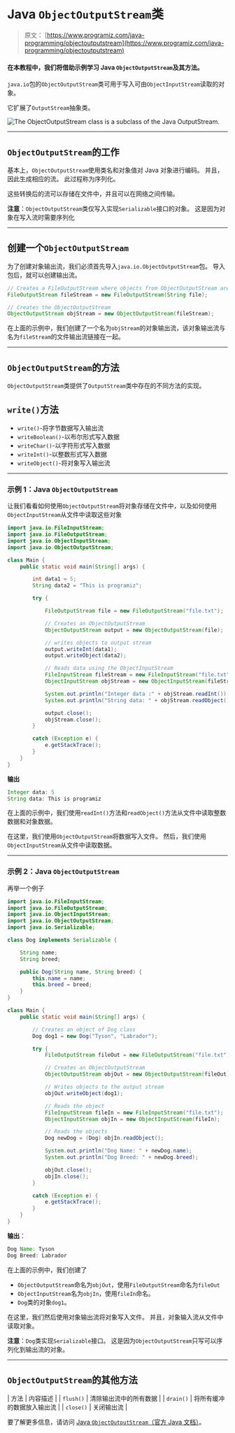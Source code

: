 # Java `ObjectOutputStream`类

> 原文： [https://www.programiz.com/java-programming/objectoutputstream](https://www.programiz.com/java-programming/objectoutputstream)

#### 在本教程中，我们将借助示例学习 Java `ObjectOutputStream`及其方法。

`java.io`包的`ObjectOutputStream`类可用于写入可由`ObjectInputStream`读取的对象。

它扩展了`OutputStream`抽象类。

![The ObjectOutputStream class is a subclass of the Java OutputStream.](img/d1e43b230dc653ee7b66e1e636e18cee.png "Java ObjectOutputStream Class")

* * *

## `ObjectOutputStream`的工作

基本上，`ObjectOutputStream`使用类名和对象值对 Java 对象进行编码。 并且，因此生成相应的流。 此过程称为序列化。

这些转换后的流可以存储在文件中，并且可以在网络之间传输。

**注意**：`ObjectOutputStream`类仅写入实现`Serializable`接口的对象。 这是因为对象在写入流时需要序列化

* * *

## 创建一个`ObjectOutputStream`

为了创建对象输出流，我们必须首先导入`java.io.ObjectOutputStream`包。 导入包后，就可以创建输出流。

```java
// Creates a FileOutputStream where objects from ObjectOutputStream are written
FileOutputStream fileStream = new FileOutputStream(String file);

// Creates the ObjectOutputStream
ObjectOutputStream objStream = new ObjectOutputStream(fileStream); 
```

在上面的示例中，我们创建了一个名为`objStream`的对象输出流，该对象输出流与名为`fileStream`的文件输出流链接在一起。

* * *

## `ObjectOutputStream`的方法

`ObjectOutputStream`类提供了`OutputStream`类中存在的不同方法的实现。

## `write()`方法

*   `write()`-将字节数据写入输出流
*   `writeBoolean()`-以布尔形式写入数据
*   `writeChar()`-以字符形式写入数据
*   `writeInt()`-以整数形式写入数据
*   `writeObject()`-将对象写入输出流

* * *

### 示例 1：Java `ObjectOutputStream`

让我们看看如何使用`ObjectOutputStream`将对象存储在文件中，以及如何使用`ObjectInputStream`从文件中读取这些对象

```java
import java.io.FileInputStream;
import java.io.FileOutputStream;
import java.io.ObjectInputStream;
import java.io.ObjectOutputStream;

class Main {
    public static void main(String[] args) {

        int data1 = 5;
        String data2 = "This is programiz";

        try {

            FileOutputStream file = new FileOutputStream("file.txt");

            // Creates an ObjectOutputStream
            ObjectOutputStream output = new ObjectOutputStream(file);

            // writes objects to output stream
            output.writeInt(data1);
            output.writeObject(data2);

            // Reads data using the ObjectInputStream
            FileInputStream fileStream = new FileInputStream("file.txt");
            ObjectInputStream objStream = new ObjectInputStream(fileStream);

            System.out.println("Integer data :" + objStream.readInt());
            System.out.println("String data: " + objStream.readObject());

            output.close();
            objStream.close();
        }

        catch (Exception e) {
            e.getStackTrace();
        }
    }
} 
```

**输出**

```java
Integer data: 5
String data: This is programiz 
```

在上面的示例中，我们使用`readInt()`方法和`readObject()`方法从文件中读取整数数据和对象数据。

在这里，我们使用`ObjectOutputStream`将数据写入文件。 然后，我们使用`ObjectInputStream`从文件中读取数据。

* * *

### 示例 2：Java `ObjectOutputStream`

再举一个例子

```java
import java.io.FileInputStream;
import java.io.FileOutputStream;
import java.io.ObjectInputStream;
import java.io.ObjectOutputStream;
import java.io.Serializable;

class Dog implements Serializable {

    String name;
    String breed;

    public Dog(String name, String breed) {
        this.name = name;
        this.breed = breed;
    }
}

class Main {
    public static void main(String[] args) {

        // Creates an object of Dog class
        Dog dog1 = new Dog("Tyson", "Labrador");

        try {
            FileOutputStream fileOut = new FileOutputStream("file.txt");

            // Creates an ObjectOutputStream
            ObjectOutputStream objOut = new ObjectOutputStream(fileOut);

            // Writes objects to the output stream
            objOut.writeObject(dog1);

            // Reads the object
            FileInputStream fileIn = new FileInputStream("file.txt");
            ObjectInputStream objIn = new ObjectInputStream(fileIn);

            // Reads the objects
            Dog newDog = (Dog) objIn.readObject();

            System.out.println("Dog Name: " + newDog.name);
            System.out.println("Dog Breed: " + newDog.breed);

            objOut.close();
            objIn.close();
        }

        catch (Exception e) {
            e.getStackTrace();
        }
    }
} 
```

**输出**：

```java
Dog Name: Tyson
Dog Breed: Labrador 
```

在上面的示例中，我们创建了

*   `ObjectOutputStream`命名为`objOut`，使用`FileOutputStream`命名为`fileOut`
*   `ObjectInputStream`名为`objIn`，使用`fileIn`命名。
*   `Dog`类的对象`dog1`。

在这里，我们然后使用对象输出流将对象写入文件。 并且，对象输入流从文件中读取对象。

**注意**：`Dog`类实现`Serializable`接口。 这是因为`ObjectOutputStream`只写可以序列化到输出流的对象。

* * *

## `ObjectOutputStream`的其他方法

| 方法 | 内容描述 |
| `flush()` | 清除输出流中的所有数据 |
| `drain()` | 将所有缓冲的数据放入输出流 |
| `close()` | 关闭输出流 |

要了解更多信息，请访问 [Java `ObjectOutputStream`（官方 Java 文档）](https://docs.oracle.com/javase/7/docs/api/java/io/ObjectOutputStream.html# "Java ObjectOutputStream (official Java documentation)")。